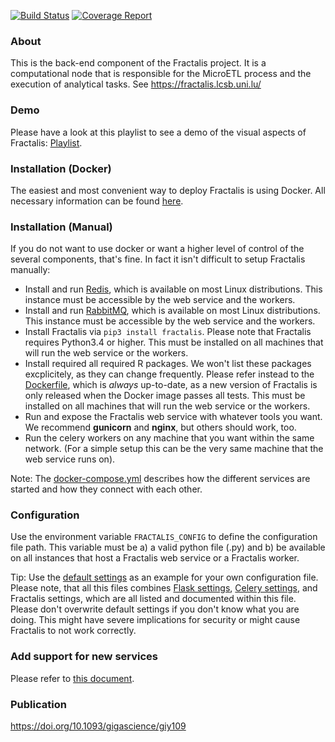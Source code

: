 [![Build Status](https://git-r3lab.uni.lu/sascha.herzinger/fractalis/badges/master/build.svg)](https://git-r3lab.uni.lu/sascha.herzinger/fractalis/builds/)
[![Coverage Report](https://git-r3lab.uni.lu/sascha.herzinger/fractalis/badges/master/coverage.svg)](https://git-r3lab.uni.lu/sascha.herzinger/fractalis/builds/)

### About
This is the back-end component of the Fractalis project. It is a computational node that is responsible for the MicroETL process and the execution of analytical tasks. See https://fractalis.lcsb.uni.lu/

### Demo
Please have a look at this playlist to see a demo of the visual aspects of Fractalis: [Playlist](https://www.youtube.com/playlist?list=PLNvp9GB9uBmH1NNAf-qTyj_jN2aCPISFU).

### Installation (Docker)
The easiest and most convenient way to deploy Fractalis is using Docker.
All necessary information can be found [here](docker).

### Installation (Manual)
If you do not want to use docker or want a higher level of control of the several components, that's fine. In fact it isn't difficult to setup Fractalis manually:

- Install and run [Redis](https://redis.io/), which is available on most Linux distributions. This instance must be accessible by the web service and the workers.
- Install and run [RabbitMQ](https://www.rabbitmq.com/), which is available on most Linux distributions. This instance must be accessible by the web service and the workers.
- Install Fractalis via `pip3 install fractalis`. Please note that Fractalis requires Python3.4 or higher. This must be installed on all machines that will run the web service or the workers.
- Install required all required R packages. We won't list these packages excplicitely, as they can change frequently. Please refer instead to the [Dockerfile](https://git-r3lab.uni.lu/Fractalis/fractalis/blob/master/docker/Dockerfile), which is *always* up-to-date, as a new version of Fractalis is only released when the Docker image passes all tests. This must be installed on all machines that will run the web service or the workers.
- Run and expose the Fractalis web service with whatever tools you want. We recommend **gunicorn** and **nginx**, but others should work, too.
- Run the celery workers on any machine that you want within the same network. (For a simple setup this can be the very same machine that the web service runs on).

Note: The [docker-compose.yml](docker/docker-compose.yml) describes how the different services are started and how they connect with each other.

### Configuration
Use the environment variable `FRACTALIS_CONFIG` to define the configuration file path.
This variable must be a) a valid python file (.py) and b) be available on all instances that host a Fractalis web service or a Fractalis worker.

Tip: Use the [default settings](fractalis/config.py) as an example for your own configuration file.
Please note, that all this files combines [Flask settings](http://flask.pocoo.org/docs/0.12/config/), [Celery settings](http://docs.celeryproject.org/en/latest/userguide/configuration.html), and Fractalis settings, which are all listed and documented within this file. 
Please don't overwrite default settings if you don't know what you are doing. This might have severe implications for security or might cause Fractalis to not work correctly.

### Add support for new services
Please refer to [this document](fractalis/data).

### Publication
https://doi.org/10.1093/gigascience/giy109
